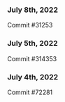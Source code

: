 ### July 8th, 2022

Commit #31253

### July 5th, 2022

Commit #314353


### July 4th, 2022

Commit #72281

